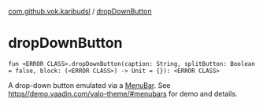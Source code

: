[com.github.vok.karibudsl](index.md) / [dropDownButton](.)

# dropDownButton

`fun <ERROR CLASS>.dropDownButton(caption: String, splitButton: Boolean = false, block: (<ERROR CLASS>) -> Unit = {}): <ERROR CLASS>`

A drop-down button emulated via a [MenuBar](#). See [https//demo.vaadin.com/valo-theme/#menubars](https//demo.vaadin.com/valo-theme/#menubars) for demo and details.

